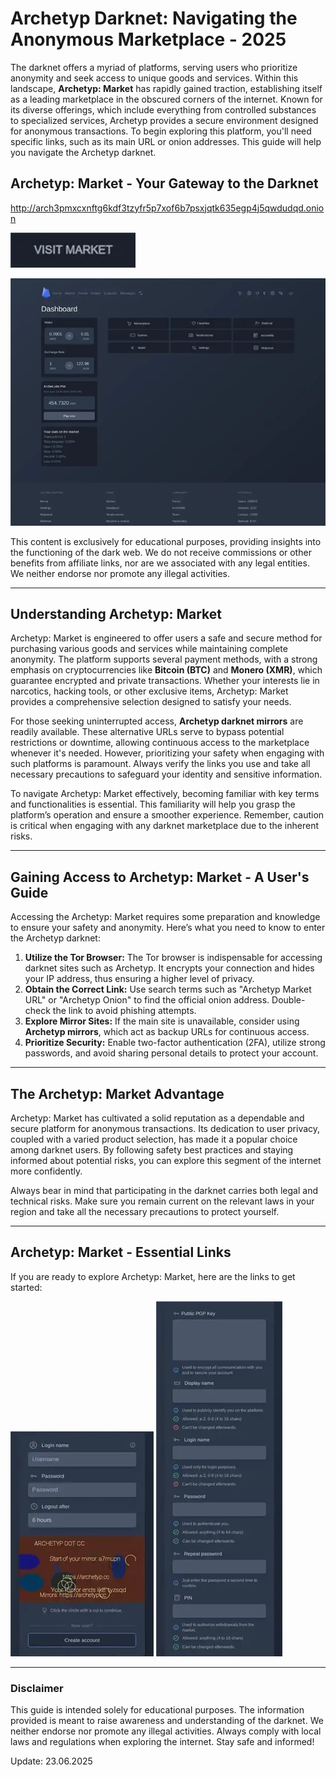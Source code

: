 # Archetyp Darknet: Navigating the Anonymous Marketplace - 2025

The darknet offers a myriad of platforms, serving users who prioritize anonymity and seek access to unique goods and services. Within this landscape, **Archetyp: Market** has rapidly gained traction, establishing itself as a leading marketplace in the obscured corners of the internet. Known for its diverse offerings, which include everything from controlled substances to specialized services, Archetyp provides a secure environment designed for anonymous transactions. To begin exploring this platform, you'll need specific links, such as its main URL or onion addresses. This guide will help you navigate the Archetyp darknet.

## Archetyp: Market - Your Gateway to the Darknet

http://arch3pmxcxnftg6kdf3tzyfr5p7xof6b7psxjqtk635egp4j5qwdudqd.onion

[<img src="/third-party/report.webp" width="200">](http://arch3pmxcxnftg6kdf3tzyfr5p7xof6b7psxjqtk635egp4j5qwdudqd.onion)

<a href="http://arch3pmxcxnftg6kdf3tzyfr5p7xof6b7psxjqtk635egp4j5qwdudqd.onion"><img src="/third-party/break.webp" alt="Archetyp Preview" style="max-width: 100%;"></a>

This content is exclusively for educational purposes, providing insights into the functioning of the dark web. We do not receive commissions or other benefits from affiliate links, nor are we associated with any legal entities. We neither endorse nor promote any illegal activities.

---

## Understanding Archetyp: Market

Archetyp: Market is engineered to offer users a safe and secure method for purchasing various goods and services while maintaining complete anonymity. The platform supports several payment methods, with a strong emphasis on cryptocurrencies like **Bitcoin (BTC)** and **Monero (XMR)**, which guarantee encrypted and private transactions. Whether your interests lie in narcotics, hacking tools, or other exclusive items, Archetyp: Market provides a comprehensive selection designed to satisfy your needs.

For those seeking uninterrupted access, **Archetyp darknet mirrors** are readily available. These alternative URLs serve to bypass potential restrictions or downtime, allowing continuous access to the marketplace whenever it's needed. However, prioritizing your safety when engaging with such platforms is paramount. Always verify the links you use and take all necessary precautions to safeguard your identity and sensitive information.

To navigate Archetyp: Market effectively, becoming familiar with key terms and functionalities is essential. This familiarity will help you grasp the platform’s operation and ensure a smoother experience. Remember, caution is critical when engaging with any darknet marketplace due to the inherent risks.

---

## Gaining Access to Archetyp: Market - A User's Guide

Accessing the Archetyp: Market requires some preparation and knowledge to ensure your safety and anonymity. Here’s what you need to know to enter the Archetyp darknet:

1.  **Utilize the Tor Browser:** The Tor browser is indispensable for accessing darknet sites such as Archetyp. It encrypts your connection and hides your IP address, thus ensuring a higher level of privacy.
2.  **Obtain the Correct Link:** Use search terms such as "Archetyp Market URL" or "Archetyp Onion" to find the official onion address. Double-check the link to avoid phishing attempts.
3.  **Explore Mirror Sites:** If the main site is unavailable, consider using **Archetyp mirrors**, which act as backup URLs for continuous access.
4.  **Prioritize Security:** Enable two-factor authentication (2FA), utilize strong passwords, and avoid sharing personal details to protect your account.

---

## The Archetyp: Market Advantage

Archetyp: Market has cultivated a solid reputation as a dependable and secure platform for anonymous transactions. Its dedication to user privacy, coupled with a varied product selection, has made it a popular choice among darknet users. By following safety best practices and staying informed about potential risks, you can explore this segment of the internet more confidently.

Always bear in mind that participating in the darknet carries both legal and technical risks. Make sure you remain current on the relevant laws in your region and take all the necessary precautions to protect yourself.

---

## Archetyp: Market - Essential Links

If you are ready to explore Archetyp: Market, here are the links to get started:

<a href="http://arch3pmxcxnftg6kdf3tzyfr5p7xof6b7psxjqtk635egp4j5qwdudqd.onion"><img src="/third-party/look.webp" alt="Archetyp Login" style="max-width: 100%;"></a>
<a href="http://arch3pmxcxnftg6kdf3tzyfr5p7xof6b7psxjqtk635egp4j5qwdudqd.onion"><img src="/third-party/slide.webp" alt="Archetyp Register" style="max-width: 100%;"></a>

---

### Disclaimer

This guide is intended solely for educational purposes. The information provided is meant to raise awareness and understanding of the darknet. We neither endorse nor promote any illegal activities. Always comply with local laws and regulations when exploring the internet. Stay safe and informed!











Update:  23.06.2025